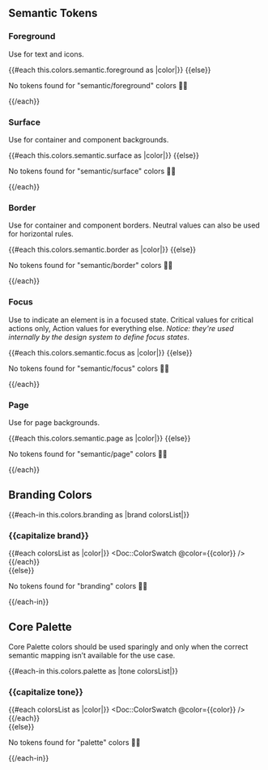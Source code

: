 ## Semantic Tokens

### Foreground

Use for text and icons.

<div class="dummy-colors-list">
  {{#each this.colors.semantic.foreground as |color|}}
    <Doc::ColorSwatch @color={{color}} />
  {{else}}
    <p class="dummy-paragraph">No tokens found for "semantic/foreground" colors 🤷‍♀️</p>
  {{/each}}
</div>

### Surface

Use for container and component backgrounds.

<div class="dummy-colors-list">
  {{#each this.colors.semantic.surface as |color|}}
    <Doc::ColorSwatch @color={{color}} />
  {{else}}
    <p class="dummy-paragraph">No tokens found for "semantic/surface" colors 🤷‍♀️</p>
  {{/each}}
</div>

### Border

Use for container and component borders. Neutral values can also be used for horizontal rules.

<div class="dummy-colors-list">
  {{#each this.colors.semantic.border as |color|}}
    <Doc::ColorSwatch @color={{color}} />
  {{else}}
    <p class="dummy-paragraph">No tokens found for "semantic/border" colors 🤷‍♀️</p>
  {{/each}}
</div>

### Focus

Use to indicate an element is in a focused state. Critical values for critical actions only, Action values for everything else. _Notice: they're used internally by the design system to define focus states_.

<div class="dummy-colors-list">
  {{#each this.colors.semantic.focus as |color|}}
    <Doc::ColorSwatch @color={{color}} />
  {{else}}
    <p class="dummy-paragraph">No tokens found for "semantic/focus" colors 🤷‍♀️</p>
  {{/each}}
</div>

### Page

Use for page backgrounds.

<div class="dummy-colors-list">
  {{#each this.colors.semantic.page as |color|}}
    <Doc::ColorSwatch @color={{color}} />
  {{else}}
    <p class="dummy-paragraph">No tokens found for "semantic/page" colors 🤷‍♀️</p>
  {{/each}}
</div>

## Branding Colors

{{#each-in this.colors.branding as |brand colorsList|}}
    <h3>{{capitalize brand}}</h3>
    <div class="dummy-colors-list">
      {{#each colorsList as |color|}}
        <Doc::ColorSwatch @color={{color}} />
      {{/each}}
    </div>
{{else}}
    <p class="dummy-paragraph">No tokens found for "branding" colors 🤷‍♀️</p>
{{/each-in}}

## Core Palette

Core Palette colors should be used sparingly and only when the correct semantic mapping isn’t available for the use case.

{{#each-in this.colors.palette as |tone colorsList|}}
    <h3>{{capitalize tone}}</h3>
    <div class="dummy-colors-list">
      {{#each colorsList as |color|}}
        <Doc::ColorSwatch @color={{color}} />
      {{/each}}
    </div>
{{else}}
    <p class="dummy-paragraph">No tokens found for "palette" colors 🤷‍♀️</p>
{{/each-in}}
